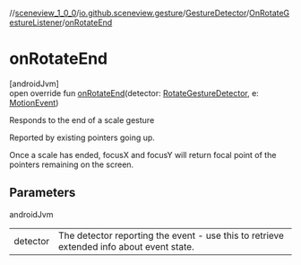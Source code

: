 //[sceneview_1_0_0](../../../../index.md)/[io.github.sceneview.gesture](../../index.md)/[GestureDetector](../index.md)/[OnRotateGestureListener](index.md)/[onRotateEnd](on-rotate-end.md)

# onRotateEnd

[androidJvm]\
open override fun [onRotateEnd](on-rotate-end.md)(detector: [RotateGestureDetector](../../-rotate-gesture-detector/index.md), e: [MotionEvent](https://developer.android.com/reference/kotlin/android/view/MotionEvent.html))

Responds to the end of a scale gesture

Reported by existing pointers going up.

Once a scale has ended, focusX and focusY will return focal point of the pointers remaining on the screen.

## Parameters

androidJvm

| | |
|---|---|
| detector | The detector reporting the event - use this to retrieve extended info about event state. |
